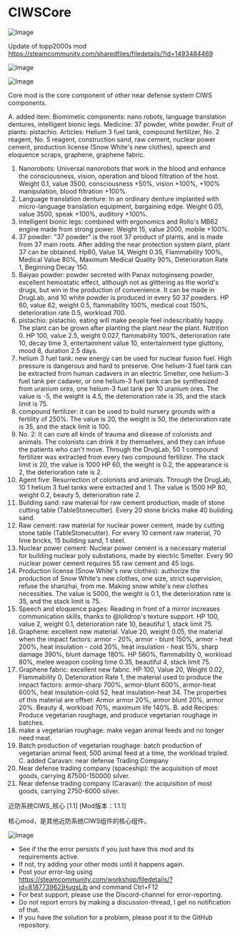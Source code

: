 # CIWSCore

![Image](https://i.imgur.com/buuPQel.png)

Update of topp2000s mod
https://steamcommunity.com/sharedfiles/filedetails/?id=1493484469

![Image](https://i.imgur.com/pufA0kM.png)

	
![Image](https://i.imgur.com/Z4GOv8H.png)

Core mod is the core component of other near defense system CIWS components.

A. added item:
Biomimetic components: nano robots, language translation dentures, intelligent bionic legs.
Medicine: 37 powder, white powder.
Fruit of plants: pistachio.
Articles: Helium 3 fuel tank, compound fertilizer, No. 2 reagent, No. 5 reagent, construction sand, raw cement, nuclear power cement, production license (Snow White's new clothes), speech and eloquence scraps, graphene, graphene fabric.
1. Nanorobots: Universal nanorobots that work in the blood and enhance the consciousness, vision, operation and blood filtration of the host. Weight 0.1, value 3500, consciousness +50%, vision +100%, +100% manipulation, blood filtration +100%.
2. Language translation denture: In an ordinary denture implanted with micro-language translation equipment, bargaining edge. Weight 0.05, value 3500, speak +100%, auditory +100%.
3. Intelligent bionic legs: combined with ergonomics and Rollo's MB62 engine made from strong power. Weight 15, value 2000, mobile +100%.
4. 37 powder: "37 powder" is the root 37 product of plants, and is made from 37 main roots. After adding the near protection system plant, plant 37 can be obtained. Hp60, Value 14, Weight 0.35, Flammability 100%, Medical Value 80%, Maximum Medical Quality 90%, Deterioration Rate 1, Beginning Decay 150.
5. Baiyao powder: powder secreted with Panax notoginseng powder, excellent hemostatic effect, although not as glittering as the world's drugs, but win in the production of convenience. It can be made in DrugLab, and 10 white powder is produced in every 50 37 powders. HP 60, value 62, weight 0.5, flammability 100%, medical cost 150%, deterioration rate 0.5, workload 700.
6. pistachio: pistachio, eating will make people feel indescribably happy. The plant can be grown after planting the plant near the plant. Nutrition 0. HP 100, value 2.5, weight 0.027, flammability 100%, deterioration rate 10, decay time 3, entertainment value 10, entertainment type gluttony, mood 8, duration 2.5 days.
7. helium 3 fuel tank: new energy can be used for nuclear fusion fuel. High pressure is dangerous and hard to preserve. One helium-3 fuel tank can be extracted from human cadavers in an electric Smelter, one helium-3 fuel tank per cadaver, or one helium-3 fuel tank can be synthesized from uranium ores, one helium-3 fuel tank per 10 uranium ores. The value is -5, the weight is 4.5, the deterioration rate is 35, and the stack limit is 75.
8. compound fertilizer: it can be used to build nursery grounds with a fertility of 250%. The value is 20, the weight is 50, the deterioration rate is 35, and the stack limit is 100.
9. No. 2: It can cure all kinds of trauma and disease of colonists and animals. The colonists can drink it by themselves, and they can infuse the patients who can't move. Through the DrugLab, 50 1 compound fertilizer was extracted from every two compound fertilizer. The stack limit is 20, the value is 1000 HP 60, the weight is 0.2, the appearance is 2, the deterioration rate is 2.
10. Agent five: Resurrection of colonists and animals. Through the DrugLab, 10 1 helium 3 fuel tanks were extracted and 1. The value is 1500 HP 80, weight 0.2, beauty 5, deterioration rate 2.
11. Building sand: raw material for raw cement production, made of stone cutting table (TableStonecutter). Every 20 stone bricks make 40 building sand.
12. Raw cement: raw material for nuclear power cement, made by cutting stone table (TableStonecutter). For every 10 cement raw material, 70 lime bricks, 15 building sand, 1 steel.
13. Nuclear power cement: Nuclear power cement is a necessary material for building nuclear poly substations, made by electric Smelter. Every 90 nuclear power cement requires 55 raw cement and 45 logs.
14. Production license (Snow White's new clothes): authorize the production of Snow White's new clothes, one size, strict supervision, refuse the shanzhai, from me. Making snow white's new clothes necessities. The value is 5000, the weight is 0.1, the deterioration rate is 35, and the stack limit is 75.
15. Speech and eloquence pages: Reading in front of a mirror increases communication skills, thanks to @lolidrop's texture support. HP 100, value 2, weight 0.1, deterioration rate 10, beautiful 1, stack limit 75.
16. Graphene: excellent new material. Value 20, weight 0.05, the material when the impact factors: armor - 20%, armor - blunt 150%, armor - heat 200%, heat insulation - cold 20%, heat insulation - heat 15%, sharp damage 390%, blunt damage 180%. HP 560%, flammability 0, workload 80%, melee weapon cooling time 0.35, beautiful 4, stack limit 75.
17. Graphene fabric: excellent new fabric. HP 100, Value 20, Weight 0.02, Flammability 0, Deterioration Rate 1, the material used to produce the impact factors: armor-sharp 700%, armor-blunt 600%, armor-heat 600%, heat insulation-cold 52, heat insulation-heat 34. The properties of this material are offset: Armor armor 20%, armor blunt 20%, armor 20%. Beauty 4, workload 70%, maximum life 140%.
B. add Recipes:
Produce vegetarian roughage, and produce vegetarian roughage in batches.
1. make a vegetarian roughage: make vegan animal feeds and no longer need meat.
2. Batch production of vegetarian roughage: batch production of vegetarian animal feed, 500 animal feed at a time, the workload tripled.
C. added Caravan: near defense Trading Company
1. Near defense trading company (spaceship): the acquisition of most goods, carrying 87500-150000 silver.
2. Near defense trading company (Caravan): the acquisition of most goods, carrying 2750-6000 silver.

近防系统CIWS_核心 [1.1]
[Mod版本：1.1.1]

核心mod，是其他近防系统CIWS组件的核心组件。

![Image](https://i.imgur.com/PwoNOj4.png)



-  See if the the error persists if you just have this mod and its requirements active.
-  If not, try adding your other mods until it happens again.
-  Post your error-log using https://steamcommunity.com/workshop/filedetails/?id=818773962]HugsLib and command Ctrl+F12
-  For best support, please use the Discord-channel for error-reporting.
-  Do not report errors by making a discussion-thread, I get no notification of that.
-  If you have the solution for a problem, please post it to the GitHub repository.



